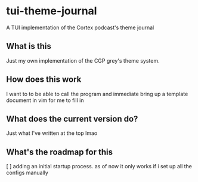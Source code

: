 # tui-theme-journal
A TUI implementation of the Cortex podcast's theme journal
 
## What is this
Just my own implementation of the CGP grey's theme system. 

## How does this work
I want to to be able to call the program and immediate bring up a template document in vim for me to fill in

## What does the current version do?
Just what I've written at the top lmao

## What's the roadmap for this
[ ] adding an initial startup process.
as of now it only works if i set up all the configs manually
